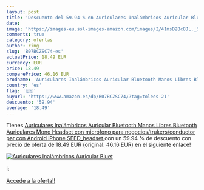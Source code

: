 ```yaml
---
layout: post
title: 'Descuento del 59.94 % en Auriculares Inalámbricos Auricular Bluet'
date: 
image: 'https://images-eu.ssl-images-amazon.com/images/I/41msD2Bc8JL._SL200_.jpg'
comments: true
category: ofertas
author: ring
slug: 'B07BCZSC74-es'
actualPrice: 18.49 EUR
currency: EUR
price: 18.49
comparePrice: 46.16 EUR
prodname: 'Auriculares Inalámbricos Auricular Bluetooth Manos Libres Bluetooth Auriculares Mono Headset con micrófono para negocios/trukers/conductor par con Android iPhone  SEED_headset '
country: 'es'
flag: '🇪🇸'
buyurl: 'https://www.amazon.es/dp/B07BCZSC74/?tag=tolees-21'
descuento: '59.94'
average: '18.49'
---
```


Tienes [Auriculares Inalámbricos Auricular Bluetooth Manos Libres Bluetooth Auriculares Mono Headset con micrófono para negocios/trukers/conductor par con Android iPhone  SEED_headset ](https://www.amazon.es/dp/B07BCZSC74/?tag=tolees-21) con un 59.94 % de descuento con precio de oferta de 18.49 EUR (original: 46.16 EUR) en el siguiente enlace!

[![Auriculares Inalámbricos Auricular Bluet](https://images-eu.ssl-images-amazon.com/images/I/41msD2Bc8JL._SL200_.jpg)](https://www.amazon.es/dp/B07BCZSC74/?tag=tolees-21)

ℹ️:


[Accede a la oferta!!](https://www.amazon.es/dp/B07BCZSC74/?tag=tolees-21)
